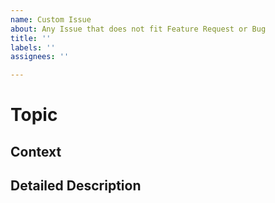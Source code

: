 ```yaml
---
name: Custom Issue
about: Any Issue that does not fit Feature Request or Bug
title: ''
labels: ''
assignees: ''

---
```


<!--- Provide a general summary of the issue in the Title above -->

# Topic
<!--- Provide an expanded summary of the issue -->

## Context
<!--- Providing context helps us come to the discussion informed -->

## Detailed Description
<!--- Provide any further details -->
